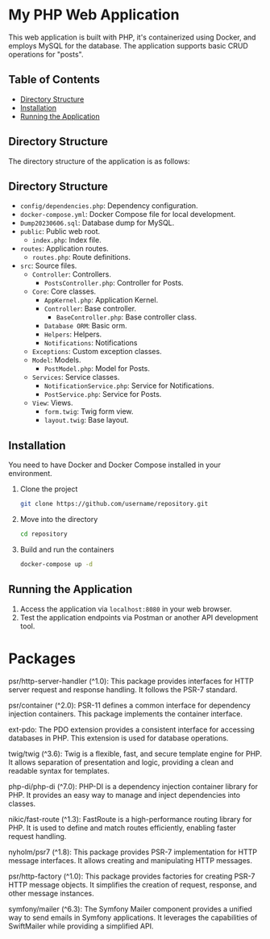 # My PHP Web Application

This web application is built with PHP, it's containerized using Docker, and employs MySQL for the database. The application supports basic CRUD operations for "posts".

## Table of Contents

- [Directory Structure](#directory-structure)
- [Installation](#installation)
- [Running the Application](#running-the-application)

## Directory Structure

The directory structure of the application is as follows:

## Directory Structure

- `config/dependencies.php`: Dependency configuration.
- `docker-compose.yml`: Docker Compose file for local development.
- `Dump20230606.sql`: Database dump for MySQL.
- `public`: Public web root.
    - `index.php`: Index file.
- `routes`: Application routes.
    - `routes.php`: Route definitions.
- `src`: Source files.
    - `Controller`: Controllers.
        - `PostsController.php`: Controller for Posts.
    - `Core`: Core classes.
        - `AppKernel.php`: Application Kernel.
        - `Controller`: Base controller.
            - `BaseController.php`: Base controller class.
        - `Database ORM`: Basic orm.
        - `Helpers`: Helpers.
        - `Notifications`: Notifications
    - `Exceptions`: Custom exception classes.
    - `Model`: Models.
        - `PostModel.php`: Model for Posts.
    - `Services`: Service classes.
        - `NotificationService.php`: Service for Notifications.
        - `PostService.php`: Service for Posts.
    - `View`: Views.
        - `form.twig`: Twig form view.
        - `layout.twig`: Base layout.
## Installation

You need to have Docker and Docker Compose installed in your environment.

1. Clone the project
    ```bash
    git clone https://github.com/username/repository.git
    ```
2. Move into the directory
    ```bash
    cd repository
    ```
3. Build and run the containers
    ```bash
    docker-compose up -d
    ```

## Running the Application

1. Access the application via `localhost:8080` in your web browser.
2. Test the application endpoints via Postman or another API development tool.


# Packages
psr/http-server-handler (^1.0): This package provides interfaces for HTTP server request and response handling. It follows the PSR-7 standard.

psr/container (^2.0): PSR-11 defines a common interface for dependency injection containers. This package implements the container interface.

ext-pdo: The PDO extension provides a consistent interface for accessing databases in PHP. This extension is used for database operations.

twig/twig (^3.6): Twig is a flexible, fast, and secure template engine for PHP. It allows separation of presentation and logic, providing a clean and readable syntax for templates.

php-di/php-di (^7.0): PHP-DI is a dependency injection container library for PHP. It provides an easy way to manage and inject dependencies into classes.

nikic/fast-route (^1.3): FastRoute is a high-performance routing library for PHP. It is used to define and match routes efficiently, enabling faster request handling.

nyholm/psr7 (^1.8): This package provides PSR-7 implementation for HTTP message interfaces. It allows creating and manipulating HTTP messages.

psr/http-factory (^1.0): This package provides factories for creating PSR-7 HTTP message objects. It simplifies the creation of request, response, and other message instances.

symfony/mailer (^6.3): The Symfony Mailer component provides a unified way to send emails in Symfony applications. It leverages the capabilities of SwiftMailer while providing a simplified API.